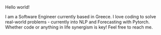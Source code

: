 Hello world! 

I am a Software Engineer currently based in Greece.
I love coding to solve real-world problems - currently into NLP and Forecasting with Pytorch.
Whether code or anything in life synergism is key!
Feel free to reach me.

